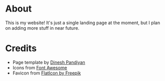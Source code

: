 # About
This is my website! It's just a single landing page at the moment, but I plan on adding more stuff in near future.

# Credits
- Page template by [Dinesh Pandiyan](https://github.com/flexdinesh/dev-landing-page)
- Icons from [Font Awesome](https://fontawesome.com/)
- Favicon from [FlatIcon by Freepik](https://www.flaticon.com/free-icon/programming_3721726?term=coding&page=1&position=32&page=1&position=32&related_id=3721726&origin=tag)
